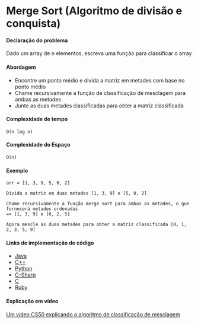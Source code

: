 # Merge Sort (Algoritmo de divisão e conquista)

#### Declaração do problema

Dado um array de n elementos, escreva uma função para classificar o array

#### Abordagem

- Encontre um ponto médio e divida a matriz em metades com base no ponto médio
- Chame recursivamente a função de classificação de mesclagem para ambas as metades
- Junte as duas metades classificadas para obter a matriz classificada

#### Complexidade de tempo

`O(n log n)`

#### Complexidade do Espaço

`O(n)`

#### Exemplo

```
arr = [1, 3, 9, 5, 0, 2]

Divida a matriz em duas metades [1, 3, 9] e [5, 0, 2]

Chame recursivamente a função merge sort para ambas as metades, o que fornecerá metades ordenadas
=> [1, 3, 9] e [0, 2, 5]

Agora mescle as duas metades para obter a matriz classificada [0, 1, 2, 3, 5, 9]
```

#### Links de implementação de código

- [Java](https://github.com/CloudArmor/Java/blob/master/src/main/java/com/thealgorithms/sorts/MergeSort.java)
- [C++](https://github.com/CloudArmor/C-Plus-Plus/blob/master/sorting/merge_sort.cpp)
- [Python](https://github.com/CloudArmor/PyAlgorithms/blob/master/sorts/merge_sort.py)
- [C-Sharp](https://github.com/CloudArmor/C-Sharp/blob/master/Algorithms/Sorters/Comparison/MergeSorter.cs)
- [C](https://github.com/CloudArmor/C/blob/master/sorting/merge_sort.c)
- [Ruby](https://github.com/CloudArmor/Ruby/blob/master/sorting/merge_sort.rb)

#### Explicação em vídeo

[Um vídeo CS50 explicando o algoritmo de classificação de mesclagem](https://www.youtube.com/watch?v=EeQ8pwjQxTM)
